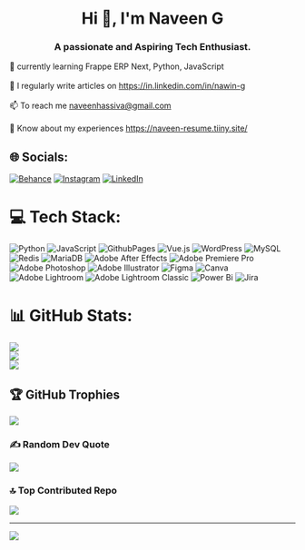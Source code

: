 
<h1 align="center">Hi 💫, I'm Naveen G</h1>
<h3 align="center">A passionate and Aspiring Tech Enthusiast.</h3>

🌱 currently learning Frappe ERP Next, Python, JavaScript<br><br>📝 I regularly write articles on https://in.linkedin.com/in/nawin-g<br><br>📫 To reach me naveenhassiva@gmail.com<br><br>📄 Know about my experiences https://naveen-resume.tiiny.site/


## 🌐 Socials:
[![Behance](https://img.shields.io/badge/Behance-1769ff?logo=behance&logoColor=white)](https://behance.net/naveeng15) [![Instagram](https://img.shields.io/badge/Instagram-%23E4405F.svg?logo=Instagram&logoColor=white)](https://instagram.com/nawin_g_) [![LinkedIn](https://img.shields.io/badge/LinkedIn-%230077B5.svg?logo=linkedin&logoColor=white)](https://linkedin.com/in/nawin-g) 

# 💻 Tech Stack:
![Python](https://img.shields.io/badge/python-3670A0?style=flat-square&logo=python&logoColor=ffdd54) ![JavaScript](https://img.shields.io/badge/javascript-%23323330.svg?style=flat-square&logo=javascript&logoColor=%23F7DF1E) ![GithubPages](https://img.shields.io/badge/github%20pages-121013?style=flat-square&logo=github&logoColor=white) ![Vue.js](https://img.shields.io/badge/vue.js-%2335495e.svg?style=flat-square&logo=vuedotjs&logoColor=%234FC08D) ![WordPress](https://img.shields.io/badge/WordPress-%23117AC9.svg?style=flat-square&logo=WordPress&logoColor=white) ![MySQL](https://img.shields.io/badge/mysql-%2300000f.svg?style=flat-square&logo=mysql&logoColor=white) ![Redis](https://img.shields.io/badge/redis-%23DD0031.svg?style=flat-square&logo=redis&logoColor=white) ![MariaDB](https://img.shields.io/badge/MariaDB-003545?style=flat-square&logo=mariadb&logoColor=white) ![Adobe After Effects](https://img.shields.io/badge/Adobe%20After%20Effects-9999FF.svg?style=flat-square&logo=Adobe%20After%20Effects&logoColor=white) ![Adobe Premiere Pro](https://img.shields.io/badge/Adobe%20Premiere%20Pro-9999FF.svg?style=flat-square&logo=Adobe%20Premiere%20Pro&logoColor=white) ![Adobe Photoshop](https://img.shields.io/badge/adobe%20photoshop-%2331A8FF.svg?style=flat-square&logo=adobe%20photoshop&logoColor=white) ![Adobe Illustrator](https://img.shields.io/badge/adobe%20illustrator-%23FF9A00.svg?style=flat-square&logo=adobe%20illustrator&logoColor=white) ![Figma](https://img.shields.io/badge/figma-%23F24E1E.svg?style=flat-square&logo=figma&logoColor=white) ![Canva](https://img.shields.io/badge/Canva-%2300C4CC.svg?style=flat-square&logo=Canva&logoColor=white) ![Adobe Lightroom](https://img.shields.io/badge/Adobe%20Lightroom-31A8FF.svg?style=flat-square&logo=Adobe%20Lightroom&logoColor=white) ![Adobe Lightroom Classic](https://img.shields.io/badge/Adobe%20Lightroom%20Classic-31A8FF.svg?style=flat-square&logo=Adobe%20Lightroom%20Classic&logoColor=white) ![Power Bi](https://img.shields.io/badge/power_bi-F2C811?style=flat-square&logo=powerbi&logoColor=black) ![Jira](https://img.shields.io/badge/jira-%230A0FFF.svg?style=flat-square&logo=jira&logoColor=white)
# 📊 GitHub Stats:
![](https://github-readme-stats.vercel.app/api?username=naveen-g&theme=radical&hide_border=false&include_all_commits=true&count_private=true)<br/>
![](https://github-readme-streak-stats.herokuapp.com/?user=naveen-g&theme=radical&hide_border=false)<br/>
![](https://github-readme-stats.vercel.app/api/top-langs/?username=naveen-g&theme=radical&hide_border=false&include_all_commits=true&count_private=true&layout=compact)

## 🏆 GitHub Trophies
![](https://github-profile-trophy.vercel.app/?username=naveen-g&theme=dracula&no-frame=false&no-bg=true&margin-w=4)

### ✍️ Random Dev Quote
![](https://quotes-github-readme.vercel.app/api?type=vetical&theme=radical)

### 🔝 Top Contributed Repo
![](https://github-contributor-stats.vercel.app/api?username=naveen-g&limit=5&theme=radical&combine_all_yearly_contributions=true)

---
[![](https://visitcount.itsvg.in/api?id=naveen-g&icon=6&color=5)](https://visitcount.itsvg.in)


